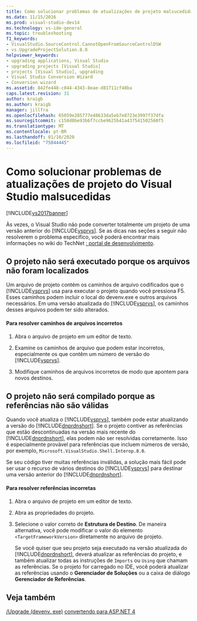 ```yaml
---
title: Como solucionar problemas de atualizações de projeto malsucedidas | Microsoft Docs
ms.date: 11/15/2016
ms.prod: visual-studio-dev14
ms.technology: vs-ide-general
ms.topic: troubleshooting
f1_keywords:
- VisualStudio.SourceControl.CannotOpenFromSourceControlDSW
- vs.UpgradeProjectSolution.8.0
helpviewer_keywords:
- upgrading applications, Visual Studio
- upgrading projects [Visual Studio]
- projects [Visual Studio], upgrading
- Visual Studio Conversion Wizard
- Conversion wizard
ms.assetid: 842fe448-c044-4343-8eae-d81711cf48ba
caps.latest.revision: 31
author: kraigb
ms.author: kraigb
manager: jillfra
ms.openlocfilehash: 65059e285777e48633da5eb7e8723e3997f37dfa
ms.sourcegitcommit: c150d0be93b6f7ccbe9625b41a437541502560f5
ms.translationtype: MT
ms.contentlocale: pt-BR
ms.lasthandoff: 01/10/2020
ms.locfileid: "75844445"
---
```

# <a name="how-to-troubleshoot-unsuccessful-visual-studio-project-upgrades"></a>Como solucionar problemas de atualizações de projeto do Visual Studio malsucedidas
[!INCLUDE[vs2017banner](../includes/vs2017banner.md)]

Às vezes, o Visual Studio não pode converter totalmente um projeto de uma versão anterior do [!INCLUDE[vsprvs](../includes/vsprvs-md.md)]. Se as dicas nas seções a seguir não resolverem o problema específico, você poderá encontrar mais informações no wiki do TechNet [: portal de desenvolvimento](https://social.technet.microsoft.com/wiki/contents/articles/706.wiki-development-portal.aspx#Visual_Studio).

## <a name="the-project-does-not-run-because-files-are-not-found"></a>O projeto não será executado porque os arquivos não foram localizados
 Um arquivo de projeto contém os caminhos de arquivo codificados que o [!INCLUDE[vsprvs](../includes/vsprvs-md.md)] usa para executar o projeto quando você pressiona F5. Esses caminhos podem incluir o local do devenv.exe e outros arquivos necessários. Em uma versão atualizada do [!INCLUDE[vsprvs](../includes/vsprvs-md.md)], os caminhos desses arquivos podem ter sido alterados.

#### <a name="to-resolve-incorrect-file-paths"></a>Para resolver caminhos de arquivos incorretos

1. Abra o arquivo de projeto em um editor de texto.

2. Examine os caminhos de arquivo que podem estar incorretos, especialmente os que contêm um número de versão do [!INCLUDE[vsprvs](../includes/vsprvs-md.md)].

3. Modifique caminhos de arquivos incorretos de modo que apontem para novos destinos.

## <a name="the-project-does-not-build-because-references-are-not-valid"></a>O projeto não será compilado porque as referências não são válidas
 Quando você atualiza o [!INCLUDE[vsprvs](../includes/vsprvs-md.md)], também pode estar atualizando a versão do [!INCLUDE[dnprdnshort](../includes/dnprdnshort-md.md)]. Se o projeto contiver as referências que estão descontinuadas na versão mais recente do [!INCLUDE[dnprdnshort](../includes/dnprdnshort-md.md)], elas podem não ser resolvidas corretamente. Isso é especialmente provável para referências que incluem números de versão, por exemplo, `Microsoft.VisualStudio.Shell.Interop.8.0`.

 Se seu código tiver muitas referências inválidas, a solução mais fácil pode ser usar o recurso de vários destinos do [!INCLUDE[vsprvs](../includes/vsprvs-md.md)] para destinar uma versão anterior do [!INCLUDE[dnprdnshort](../includes/dnprdnshort-md.md)].

#### <a name="to-resolve-incorrect-references"></a>Para resolver referências incorretas

1. Abra o arquivo de projeto em um editor de texto.

2. Abra as propriedades do projeto.

3. Selecione o valor correto de **Estrutura de Destino**. De maneira alternativa, você pode modificar o valor do elemento `<TargetFrameworkVersion>` diretamente no arquivo de projeto.

   Se você quiser que seu projeto seja executado na versão atualizada do [!INCLUDE[dnprdnshort](../includes/dnprdnshort-md.md)], deverá atualizar as referências do projeto, e também atualizar todas as instruções de `Imports` ou `Using` que chamam as referências. Se o projeto for carregado no IDE, você poderá atualizar as referências usando o **Gerenciador de Soluções** ou a caixa de diálogo **Gerenciador de Referências**.

## <a name="see-also"></a>Veja também
 [/Upgrade (devenv. exe)](../ide/reference/upgrade-devenv-exe.md) [convertendo para ASP.NET 4](https://msdn.microsoft.com/library/790147c6-36c1-41b5-a52d-30b9ccd2bd10)
